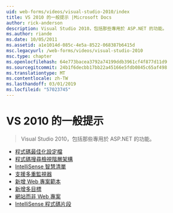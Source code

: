 ```yaml
---
uid: web-forms/videos/visual-studio-2010/index
title: VS 2010 的一般提示 |Microsoft Docs
author: rick-anderson
description: Visual Studio 2010，包括那些專用於 ASP.NET 的功能。
ms.author: riande
ms.date: 10/05/2011
ms.assetid: a1e1014d-085c-4e5a-8522-068387b6415d
msc.legacyurl: /web-forms/videos/visual-studio-2010
msc.type: chapter
ms.openlocfilehash: 64e773bacea3792a74199ddb3961cf4f877d11d9
ms.sourcegitcommit: 24b1f6decbb17bb22a45166e5fdb0845c65af498
ms.translationtype: MT
ms.contentlocale: zh-TW
ms.lasthandoff: 03/01/2019
ms.locfileid: "57023745"
---
```

<a name="general-vs-2010-tips"></a>VS 2010 的一般提示
====================
> Visual Studio 2010，包括那些專用於 ASP.NET 的功能。


- [程式碼最佳化設定檔](visual-studio-2010-quick-hit-code-optimized-profile.md)
- [程式碼搜尋檢視階層架構](visual-studio-2010-quick-hit-code-search-view-hierarchy.md)
- [IntelliSense 智慧清單](visual-studio-2010-quick-hit-intellisense-smart-lists.md)
- [支援多重監視器](visual-studio-2010-quick-hit-multi-monitor-support.md)
- [新增 Web 專案範本](visual-studio-2010-quick-hit-new-web-project-template.md)
- [新增多目標](visual-studio-2010-quick-hit-new-multi-targeting.md)
- [網站而非 Web 專案](visual-studio-2010-quick-hit-websites-instead-of-web-projects.md)
- [IntelliSense 程式碼片段](visual-studio-2010-quick-hit-snippets-intellisense.md)
